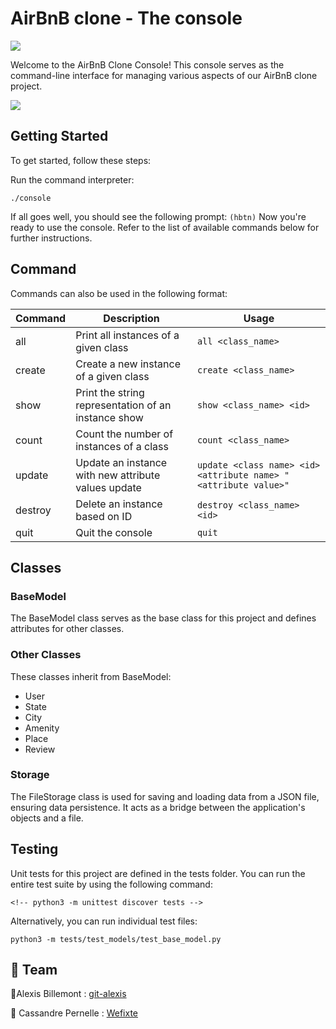 # AirBnB clone - The console

![](https://s3.eu-west-3.amazonaws.com/hbtn.intranet/uploads/medias/2018/6/65f4a1dd9c51265f49d0.png?X-Amz-Algorithm=AWS4-HMAC-SHA256&X-Amz-Credential=AKIA4MYA5JM5DUTZGMZG%2F20240308%2Feu-west-3%2Fs3%2Faws4_request&X-Amz-Date=20240308T120245Z&X-Amz-Expires=86400&X-Amz-SignedHeaders=host&X-Amz-Signature=4121b0470eafe8e596bc364cc3db123977ea47a0f71207b94971fe375ffc5684)

Welcome to the AirBnB Clone Console! This console serves as the command-line interface for managing various aspects of our AirBnB clone project.

![](https://s3.eu-west-3.amazonaws.com/hbtn.intranet/uploads/medias/2018/6/815046647d23428a14ca.png?X-Amz-Algorithm=AWS4-HMAC-SHA256&X-Amz-Credential=AKIA4MYA5JM5DUTZGMZG%2F20240308%2Feu-west-3%2Fs3%2Faws4_request&X-Amz-Date=20240308T120245Z&X-Amz-Expires=86400&X-Amz-SignedHeaders=host&X-Amz-Signature=5a34a39c1db3a99095ce0ded57d612e056cf43b4f729b67b6ae3dff7b544ade2)

## Getting Started
To get started, follow these steps:

Run the command interpreter:

```
./console
```

If all goes well, you should see the following prompt:
`(hbtn)`
Now you're ready to use the console. Refer to the list of available commands below for further instructions.

## Command	

Commands can also be used in the following format:

| Command| Description| Usage |
| -------- | -------- | -------- |
| all    | Print all instances of a given class | `all <class_name> `  |
| create  | Create a new instance of a given class   | `create <class_name>`   |
| show    | Print the string representation of an instance	show   | `show <class_name> <id>`  |
| count    | Count the number of instances of a class | `count <class_name> ` |
| update    | Update an instance with new attribute values	update | `update <class name> <id> <attribute name> "<attribute value>" `|
| destroy    | Delete an instance based on ID   | `destroy <class_name> <id>`  |
| quit    | Quit the console   |` quit ` |

## Classes

### BaseModel
The BaseModel class serves as the base class for this project and defines attributes for other classes.

### Other Classes
These classes inherit from BaseModel:

- User
- State
- City
- Amenity
- Place
- Review

### Storage
The FileStorage class is used for saving and loading data from a JSON file, ensuring data persistence. It acts as a bridge between the application's objects and a file.

## Testing

Unit tests for this project are defined in the tests folder. You can run the entire test suite by using the following command:

```
<!-- python3 -m unittest discover tests -->
```

Alternatively, you can run individual test files:

```
python3 -m tests/test_models/test_base_model.py
```
## 👥 Team
🐣Alexis Billemont : [git-alexis](https://github.com/git-alexis)

🦆 Cassandre Pernelle : [Wefixte](https://github.com/wefixte)
